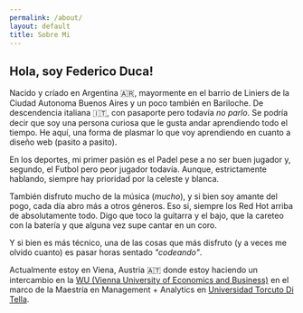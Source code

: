 ```yaml
---
permalink: /about/
layout: default
title: Sobre Mi
---
```


## **Hola, soy Federico Duca!**

<!-- <img src="/assets/img/foto_austria_portrait.png" width=200px alt="Me"> -->

Nacido y críado en Argentina :argentina:, mayormente en el barrio de Liniers de la Ciudad Autonoma Buenos Aires y un poco también en Bariloche. De descendencia italiana :it:, con pasaporte pero todavía *no parlo*. Se podría decir que soy una persona curiosa que le gusta andar aprendiendo todo el tiempo. He aquí, una forma de plasmar lo que voy aprendiendo en cuanto a diseño web (pasito a pasito).

En los deportes, mi primer pasión es el Padel pese a no ser buen jugador y, segundo, el Futbol pero peor jugador todavía. Aunque, estrictamente hablando, siempre hay prioridad por la celeste y blanca.

También disfruto mucho de la música (*mucho*), y si bien soy amante del pogo, cada día abro más a otros géneros. Eso si, siempre los Red Hot arriba de absolutamente todo. Digo que toco la guitarra y el bajo, que la careteo con la batería y que alguna vez supe cantar en un coro. 

Y si bien es más técnico, una de las cosas que más disfruto (y a veces me olvido cuanto) es pasar horas sentado *"codeando"*. 

Actualmente estoy en Viena, Austria :austria: donde estoy haciendo un intercambio en la [WU (Vienna University of Economics and Business)](https://www.wu.ac.at/en/the-university/about-wu) en el marco de la Maestría en Management + Analytics en [Universidad Torcuto Di Tella](https://www.utdt.edu/listado_contenidos.php?id_item_menu=25098).
